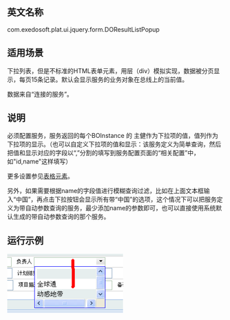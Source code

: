 ## 英文名称 ##

com.exedosoft.plat.ui.jquery.form.DOResultListPopup

## 适用场景 ##

下拉列表，但是不标准的HTML表单元素，用层（div）模拟实现，数据被分页显示，每页15条记录。默认会显示服务的业务对象在总线上的当前值。

数据来自“连接的服务”。

## 说明 ##

必须配置服务，服务返回的每个BOInstance 的 主健作为下拉项的值，值列作为下拉项的显示。（也可以自定义下拉项的值和显示：该服务定义为简单查询，然后把值和显示对应的字段以“,”分割的填写到服务配置页面的“相关配置”中，如"id,name"这样填写）


更多设置参见[表格元素](ConfigGridItem.md)。


另外，如果需要根据name的字段值进行模糊查询过滤，比如在上面文本框输入“中国”，再点击下拉按钮会显示所有带“中国”的选项，这个情况下可以把服务定义为带自动参数查询的服务，最少添加name的参数即可，也可以直接使用系统默认生成的带自动参数查询的那个服务。

## 运行示例 ##


<img src='imgs/c_resultpop.png' />
